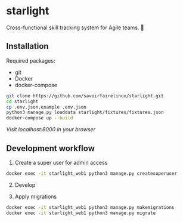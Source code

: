 # starlight
Cross-functional skill tracking system for Agile teams. 🌟

## Installation

Required packages:
* git
* Docker
* docker-compose

```bash
git clone https://github.com/savoirfairelinux/starlight.git
cd starlight
cp .env.json.example .env.json
python3 manage.py loaddata starlight/fixtures/fixtures.json
docker-compose up --build
```

_Visit localhost:8000 in your browser_

## Development workflow

1. Create a super user for admin access

```bash
docker exec -it starlight_web1 python3 manage.py createsuperuser
```

2. Develop

3. Apply migrations

```bash
docker exec -it starlight_web1 python3 manage.py makemigrations
docker exec -it starlight_web1 python3 manage.py migrate
